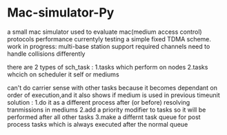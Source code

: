 # Mac-simulator-Py
a small mac simulator used to evaluate mac(medium access control) protocols performance
currentyly testing a simple fixed TDMA scheme.
work in progress:
multi-base station support required
channels need to handle collisions differently

there are 2 types of sch_task :
1.tasks which perform on nodes
2.tasks whcich on scheduler it self or mediums

can't do carrier sense with other tasks because it becomes dependant on order of execution,and it also shows if medium is used in previous timeunit
solution :
1.do it as a different process after (or before) resolving tranmissions in mediums
2.add a priority modifier to tasks so it will be performed after all other tasks
3.make a differnt task queue for post process tasks which is always executed after the normal queue
